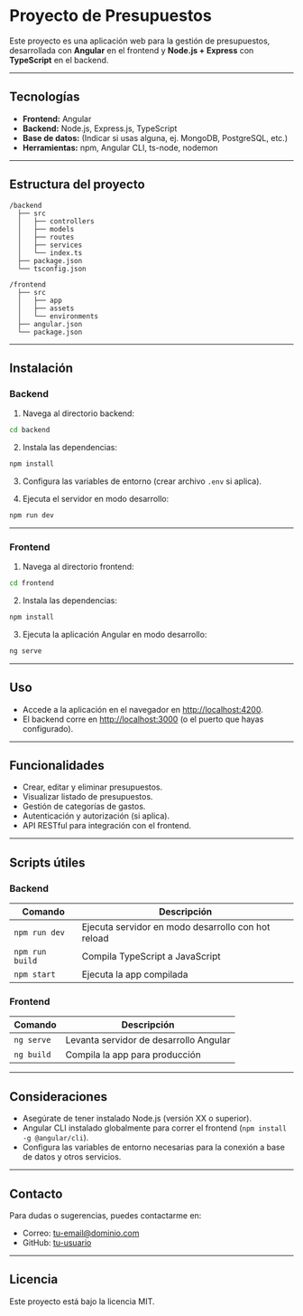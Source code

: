 
# Proyecto de Presupuestos

Este proyecto es una aplicación web para la gestión de presupuestos, desarrollada con **Angular** en el frontend y **Node.js + Express** con **TypeScript** en el backend.

---

## Tecnologías

- **Frontend:** Angular  
- **Backend:** Node.js, Express.js, TypeScript  
- **Base de datos:** (Indicar si usas alguna, ej. MongoDB, PostgreSQL, etc.)  
- **Herramientas:** npm, Angular CLI, ts-node, nodemon  

---

## Estructura del proyecto

```
/backend
  ├── src
  │   ├── controllers
  │   ├── models
  │   ├── routes
  │   ├── services
  │   └── index.ts
  ├── package.json
  └── tsconfig.json

/frontend
  ├── src
  │   ├── app
  │   ├── assets
  │   └── environments
  ├── angular.json
  └── package.json
```

---

## Instalación

### Backend

1. Navega al directorio backend:

```bash
cd backend
```

2. Instala las dependencias:

```bash
npm install
```

3. Configura las variables de entorno (crear archivo `.env` si aplica).

4. Ejecuta el servidor en modo desarrollo:

```bash
npm run dev
```

---

### Frontend

1. Navega al directorio frontend:

```bash
cd frontend
```

2. Instala las dependencias:

```bash
npm install
```

3. Ejecuta la aplicación Angular en modo desarrollo:

```bash
ng serve
```

---

## Uso

- Accede a la aplicación en el navegador en [http://localhost:4200](http://localhost:4200).  
- El backend corre en [http://localhost:3000](http://localhost:3000) (o el puerto que hayas configurado).  

---

## Funcionalidades

- Crear, editar y eliminar presupuestos.  
- Visualizar listado de presupuestos.  
- Gestión de categorías de gastos.  
- Autenticación y autorización (si aplica).  
- API RESTful para integración con el frontend.  

---

## Scripts útiles

### Backend

| Comando       | Descripción                                   |
| ------------- | --------------------------------------------- |
| `npm run dev` | Ejecuta servidor en modo desarrollo con hot reload |
| `npm run build` | Compila TypeScript a JavaScript              |
| `npm start`   | Ejecuta la app compilada                      |

### Frontend

| Comando     | Descripción                      |
| ----------- | -------------------------------- |
| `ng serve`  | Levanta servidor de desarrollo Angular |
| `ng build`  | Compila la app para producción          |

---

## Consideraciones

- Asegúrate de tener instalado Node.js (versión XX o superior).  
- Angular CLI instalado globalmente para correr el frontend (`npm install -g @angular/cli`).  
- Configura las variables de entorno necesarias para la conexión a base de datos y otros servicios.  

---

## Contacto

Para dudas o sugerencias, puedes contactarme en:

- Correo: tu-email@dominio.com  
- GitHub: [tu-usuario](https://github.com/tu-usuario)  

---

## Licencia

Este proyecto está bajo la licencia MIT.

